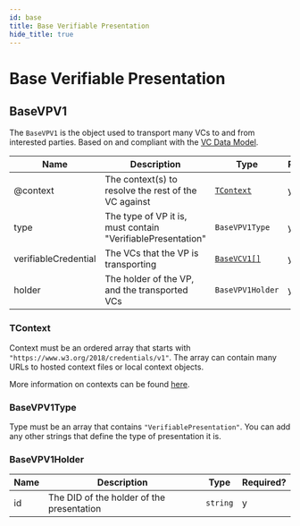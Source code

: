 ```yaml
---
id: base
title: Base Verifiable Presentation
hide_title: true
---
```


# Base Verifiable Presentation

## BaseVPV1

The `BaseVPV1` is the object used to transport many VCs to and from interested parties. Based on and compliant with the [VC Data Model](https://www.w3.org/TR/vc-data-model/).

| Name                 | Description                                                 | Type                       | Required? |
| -------------------- | ----------------------------------------------------------- | -------------------------- | --------- |
| @context             | The context(s) to resolve the rest of the VC against        | [`TContext`](#tcontext)    | y         |
| type                 | The type of VP it is, must contain "VerifiablePresentation" | `BaseVPV1Type`             | y         |
| verifiableCredential | The VCs that the VP is transporting                         | [`BaseVCV1[]`](../vc/base) | y         |
| holder               | The holder of the VP, and the transported VCs               | `BaseVPV1Holder`           | y         |

### TContext

Context must be an ordered array that starts with `"https://www.w3.org/2018/credentials/v1"`. The array can contain many URLs to hosted context files or local context objects.

More information on contexts can be found [here](https://w3c.github.io/json-ld-syntax/#the-context).

### BaseVPV1Type

Type must be an array that contains `"VerifiablePresentation"`. You can add any other strings that define the type of presentation it is.

### BaseVPV1Holder

| Name | Description                               | Type     | Required? |
| ---- | ----------------------------------------- | -------- | --------- |
| id   | The DID of the holder of the presentation | `string` | y         |
